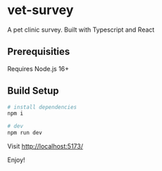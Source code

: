 # vet-survey
A pet clinic survey. Built with Typescript and React

## Prerequisities
Requires Node.js 16+ 

## Build Setup

``` bash
# install dependencies
npm i

# dev
npm run dev
```

Visit [http://localhost:5173/](http://localhost:5173/)

Enjoy!
